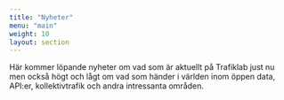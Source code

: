 ```yaml
---
title: "Nyheter"
menu: "main"
weight: 10
layout: section
---
```

Här kommer löpande nyheter om vad som är aktuellt på Trafiklab just nu men också högt och lågt om vad som händer i 
världen inom öppen data, API:er, kollektivtrafik och andra intressanta områden.
